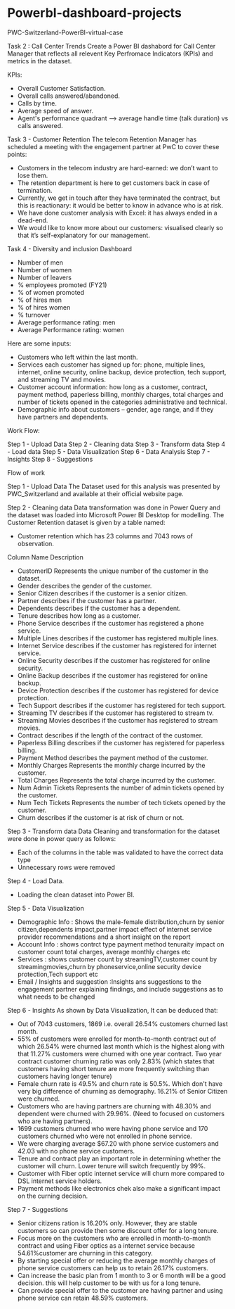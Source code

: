 # PowerbI-dashboard-projects
PWC-Switzerland-PowerBI-virtual-case

Task 2 : Call Center Trends
Create a Power BI dashabord for Call Center Manager that reflects all relevent Key Perfromace Indicators (KPIs) and metrics in the dataset.

KPIs: 
- Overall Customer Satisfaction.
- Overall calls answered/abandoned.
- Calls by time.
- Average speed of answer.
- Agent's performance quadrant --> average handle time (talk duration) vs calls answered.

Task 3 - Customer Retention
The telecom Retention Manager has scheduled a meeting with the engagement partner at PwC to cover these points:

- Customers in the telecom industry are hard-earned: we don’t want to lose them.
- The retention department is here to get customers back in case of termination.
- Currently, we get in touch after they have terminated the contract, but this is reactionary: it would be better to know in advance who is at risk.
- We have done customer analysis with Excel: it has always ended in a dead-end.
- We would like to know more about our customers: visualised clearly so that it’s self-explanatory for our management.
  
Task 4 - Diversity and inclusion Dashboard
- Number of men
- Number of women
- Number of leavers
- % employees promoted (FY21)
- % of women promoted
- % of hires men
- % of hires women
- % turnover 
- Average performance rating: men
- Average Performance rating: women


Here are some inputs:

- Customers who left within the last month.
- Services each customer has signed up for: phone, multiple lines, internet, online security, online backup, device protection, tech support, and streaming TV and movies.
- Customer account information: how long as a customer, contract, payment method, paperless billing, monthly charges, total charges and number of tickets opened in the categories administrative and technical.
- Demographic info about customers – gender, age range, and if they have partners and dependents.
  
Work Flow:

Step 1 - Upload Data
Step 2 - Cleaning data
Step 3 - Transform data
Step 4 - Load data
Step 5 - Data Visualization
Step 6 - Data Analysis
Step 7 - Insights
Step 8 - Suggestions

Flow of work

Step 1 - Upload Data
The Dataset used for this analysis was presented by PWC_Switzerland and available at their official website page.

Step 2 - Cleaning data
Data transformation was done in Power Query and the dataset was loaded into Microsoft Power BI Desktop for modelling. The Customer Retention dataset is given by a table named:
- Customer retention which has 23 columns and 7043 rows of observation.

Column Name	Description
- CustomerID	Represents the unique number of the customer in the dataset.
- Gender	describes the gender of the customer.
- Senior Citizen describes if the customer is a senior citizen.
- Partner	describes if the customer has a partner.
- Dependents describes if the customer has a dependent.
- Tenure describes how long as a customer.
- Phone Service	describes if the customer has registered a phone service.
- Multiple Lines describes if the customer has registered multiple lines.
- Internet Service describes if the customer has registered for internet service.
- Online Security	describes if the customer has registered for online security.
- Online Backup	describes if the customer has registered for online backup.
- Device Protection	describes if the customer has registered for device protection.
- Tech Support describes if the customer has registered for tech support.
- Streaming TV	describes if the customer has registered to stream tv.
- Streaming Movies describes if the customer has registered to stream movies.
- Contract	describes if the length of the contract of the customer.
- Paperless Billing	describes if the customer has registered for paperless billing.
- Payment Method	describes the payment method of the customer.
- Monthly Charges	Represents the monthly charge incurred by the customer.
- Total Charges	Represents the total charge incurred by the customer.
- Num Admin Tickets	Represents the number of admin tickets opened by the customer.
- Num Tech Tickets Represents the number of tech tickets opened by the customer.
- Churn	describes if the customer is at risk of churn or not.
  
Step 3 - Transform data
Data Cleaning and transformation for the dataset were done in power query as follows: 
- Each of the columns in the table was validated to have the correct data type
- Unnecessary rows were removed

Step 4 - Load Data.
- Loading the clean dataset into Power BI.

Step 5 - Data Visualization
- Demographic Info : Shows the male-female distribution,churn by senior citizen,dependents impact,partner impact effect of internet service provider recommendations and a short insight on the report
- Account Info : shows contrct type payment method tenuraity impact on customer count total charges, average monthly charges etc
- Services : shows customer count by streamingTV,customer count by streamingmovies,churn by phoneservice,online security device protection,Tech support etc
- Email / Insights and suggestion :Insights ans suggestions to the engagement partner explaining findings, and include suggestions as to what needs to be changed 

Step 6 - Insights
As shown by Data Visualization, It can be deduced that:
- Out of 7043 customers, 1869 i.e. overall 26.54% customers churned last month.
- 55% of customers were enrolled for month-to-month contract out of which 26.54% were churned last month which is the highest along with that 11.27% customers were churned with one year contract. Two year contract customer churning ratio was only 2.83% (which states that customers having short tenure are more frequently switching than customers having longer tenure)
- Female churn rate is 49.5% and churn rate is 50.5%. Which don't have very big difference of churning as demography.  16.21% of Senior Citizen were churned.
- Customers who are having partners are churning with 48.30% and dependent were churned with 29.96%. (Need to focused on customers who are having partners).
- 1699 customers churned who were having phone service and 170 customers churned who were not enrolled in phone service.
- We were charging average $67.20 with phone service customers and 42.03 with no phone service customers.
- Tenure and contract play an important role in determining whether the customer will churn. Lower tenure will switch frequently by 99%.
- Customer with Fiber optic internet service will churn more compared to DSL internet service holders.
- Payment methods like electronics chek also make a significant impact on the curning decision.

Step 7 - Suggestions
- Senior citizens ration is 16.20% only. However, they are stable customers so can provide then some discount offer for a long tenure.
- Focus more on the customers who are  enrolled in month-to-month contract and using Fiber optics as a internet service because 54.61%customer are churning in this category.
- By starting special offer or reducing the average monthly charges of phone service customers can help us to retain 26.17% customers.
- Can increase the basic plan from 1 month to 3 or 6 month will be a good decision. this will help customer to be with us for a long tenure.
- Can provide special offer to the customer are having partner and using phone service can retain 48.59% customers.

